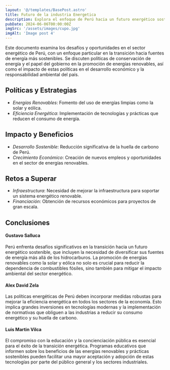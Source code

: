 ```yaml
---
layout: '@/templates/BasePost.astro'
title: Futuro de la industria Energetica
description: Explora el enfoque de Perú hacia un futuro energético sostenible, destacando la transición de fuentes no renovables y la implementación de políticas para un desarrollo energético responsable.
pubDate: 2024-06-06T00:00:00Z
imgSrc: '/assets/images/cupo.jpg'
imgAlt: 'Image post 4'
---
```


Este documento examina los desafíos y oportunidades en el sector energético de Perú, con un enfoque particular en la transición hacia fuentes de energía más sostenibles. Se discuten políticas de conservación de energía y el papel del gobierno en la promoción de energías renovables, así como el impacto de estas políticas en el desarrollo económico y la responsabilidad ambiental del país.

## Políticas y Estrategias
- *Energías Renovables*: Fomento del uso de energías limpias como la solar y eólica.
- *Eficiencia Energética*: Implementación de tecnologías y prácticas que reducen el consumo de energía.

## Impacto y Beneficios
- *Desarrollo Sostenible*: Reducción significativa de la huella de carbono de Perú.
- *Crecimiento Económico*: Creación de nuevos empleos y oportunidades en el sector de energías renovables.

## Retos a Superar
- *Infraestructura*: Necesidad de mejorar la infraestructura para soportar un sistema energético renovable.
- *Financiación*: Obtención de recursos económicos para proyectos de gran escala.

## Conclusiones

#### Gustavo Salluca
Perú enfrenta desafíos significativos en la transición hacia un futuro energético sostenible, que incluyen la necesidad de diversificar sus fuentes de energía más allá de los hidrocarburos. La promoción de energías renovables como la solar y eólica no solo es crucial para reducir la dependencia de combustibles fósiles, sino también para mitigar el impacto ambiental del sector energético.

#### Alex David Zela
Las políticas energéticas de Perú deben incorporar medidas robustas para mejorar la eficiencia energética en todos los sectores de la economía. Esto implica grandes inversiones en tecnologías modernas y la implementación de normativas que obliguen a las industrias a reducir su consumo energético y su huella de carbono.

#### Luis Martin Vilca
El compromiso con la educación y la concienciación pública es esencial para el éxito de la transición energética. Programas educativos que informen sobre los beneficios de las energías renovables y prácticas sostenibles pueden facilitar una mayor aceptación y adopción de estas tecnologías por parte del público general y los sectores industriales.